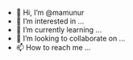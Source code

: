- 👋 Hi, I’m @mamunur
- 👀 I’m interested in ...
- 🌱 I’m currently learning ...
- 💞️ I’m looking to collaborate on ...
- 📫 How to reach me ...

<!---
mamunur24hrs/mamunur24hrs is a ✨ special ✨ repository because its `README.md` (this file) appears on your GitHub profile.
You can click the Preview link to take a look at your changes.
--->
